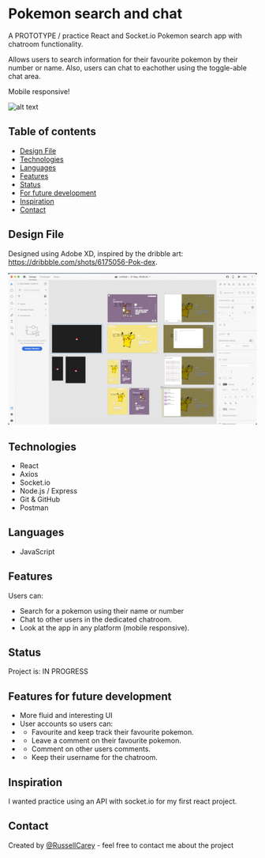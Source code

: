# Pokemon search and chat
A PROTOTYPE / practice React and Socket.io Pokemon search app with chatroom functionality.

Allows users to search information for their favourite pokemon by their number or name.
Also, users can chat to eachother using the toggle-able chat area.

Mobile responsive!

![alt text](https://github.com/RussellCarey/Pokemon-React-Search-and-Chat/blob/master/client/public/gif.gif)

## Table of contents

- [Design File](#design-file)
- [Technologies](#technologies)
- [Languages](#languages)
- [Features](#features)
- [Status](#status)
- [For future development](#features-for-future-development)
- [Inspiration](#inspiration)
- [Contact](#contact)

## Design File
Designed using Adobe XD, inspired by the dribble art: https://dribbble.com/shots/6175056-Pok-dex.

![alt text](https://github.com/RussellCarey/Pokemon-React-Search-and-Chat/blob/master/client/public/design.png)

## Technologies

- React
- Axios
- Socket.io
- Node.js / Express
- Git & GitHub
- Postman

## Languages
- JavaScript

## Features

Users can:

- Search for a pokemon using their name or number
- Chat to other users in the dedicated chatroom.
- Look at the app in any platform (mobile responsive).


## Status

Project is: IN PROGRESS

## Features for future development

- More fluid and interesting UI
- User accounts so users can:
- - Favourite and keep track their favourite pokemon.
- - Leave a comment on their favourite pokemon.
- - Comment on other users comments.
- - Keep their username for the chatroom.

## Inspiration

I wanted practice using an API with socket.io for my first react project. 

## Contact
Created by [@RussellCarey](https://twitter.com/russellcareyy) - feel free to contact me about the project
